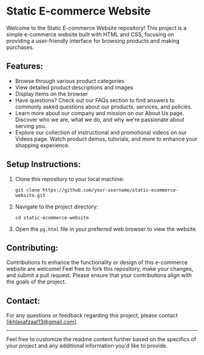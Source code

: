 # Static E-commerce Website

Welcome to the Static E-commerce Website repository! This project is a simple e-commerce website built with HTML and CSS, focusing on providing a user-friendly interface for browsing products and making purchases. 

## Features:
- Browse through various product categories
- View detailed product descriptions and images
- Display items on the browser
- Have questions? Check out our FAQs section to find answers to commonly asked questions about our products, services, and policies.
- Learn more about our company and mission on our About Us page. Discover who we are, what we do, and why we're passionate about serving you.
- Explore our collection of instructional and promotional videos on our Videos page. Watch product demos, tutorials, and more to enhance your shopping experience.

## Setup Instructions:
1. Clone this repository to your local machine:
   ```
   git clone https://github.com/your-username/static-ecommerce-website.git
   ```
2. Navigate to the project directory:
   ```
   cd static-ecommerce-website
   ```
3. Open the `pg.html` file in your preferred web browser to view the website.

## Contributing:
Contributions to enhance the functionality or design of this e-commerce website are welcome! Feel free to fork this repository, make your changes, and submit a pull request. Please ensure that your contributions align with the goals of the project.

## Contact:
For any questions or feedback regarding this project, please contact [ikhlasafzaal13@gmail.com].

---

Feel free to customize the readme content further based on the specifics of your project and any additional information you'd like to provide.